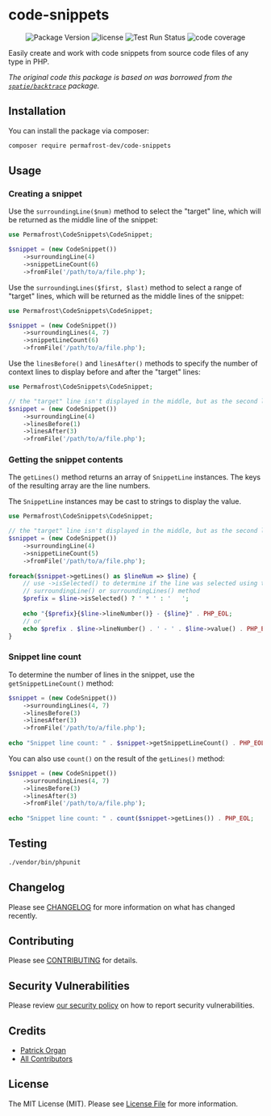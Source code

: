 # code-snippets

<p align="center">
    <img src="https://img.shields.io/github/v/release/permafrost-dev/code-snippets.svg?sort=semver&logo=github" alt="Package Version">
    <img src="https://img.shields.io/github/license/permafrost-dev/code-snippets.svg?logo=opensourceinitiative&" alt="license">
    <img src="https://github.com/permafrost-dev/code-snippets/actions/workflows/run-tests.yml/badge.svg?branch=main" alt="Test Run Status">
    <img src="https://codecov.io/gh/permafrost-dev/code-snippets/branch/main/graph/badge.svg" alt="code coverage">
</p>

Easily create and work with code snippets from source code files of any type in PHP.

_The original code this package is based on was borrowed from the [`spatie/backtrace`](https://github.com/spatie/backtrace) package._

## Installation

You can install the package via composer:

```bash
composer require permafrost-dev/code-snippets
```

## Usage

### Creating a snippet

Use the `surroundingLine($num)` method to select the "target" line, which will be returned as the middle line of the snippet:

```php
use Permafrost\CodeSnippets\CodeSnippet;

$snippet = (new CodeSnippet())
    ->surroundingLine(4)
    ->snippetLineCount(6)
    ->fromFile('/path/to/a/file.php');
```

Use the `surroundingLines($first, $last)` method to select a range of "target" lines, which will be returned as the middle lines of the snippet:

```php
use Permafrost\CodeSnippets\CodeSnippet;

$snippet = (new CodeSnippet())
    ->surroundingLines(4, 7)
    ->snippetLineCount(6)
    ->fromFile('/path/to/a/file.php');
```

Use the `linesBefore()` and `linesAfter()` methods to specify the number of context lines to display before and after the "target" lines:

```php
use Permafrost\CodeSnippets\CodeSnippet;

// the "target" line isn't displayed in the middle, but as the second line
$snippet = (new CodeSnippet())
    ->surroundingLine(4)
    ->linesBefore(1)
    ->linesAfter(3)
    ->fromFile('/path/to/a/file.php');
```
### Getting the snippet contents

The `getLines()` method returns an array of `SnippetLine` instances.  The keys of the resulting array are the line numbers.

The `SnippetLine` instances may be cast to strings to display the value.

```php
use Permafrost\CodeSnippets\CodeSnippet;

// the "target" line isn't displayed in the middle, but as the second line
$snippet = (new CodeSnippet())
    ->surroundingLine(4)
    ->snippetLineCount(5)
    ->fromFile('/path/to/a/file.php');
    
foreach($snippet->getLines() as $lineNum => $line) {
    // use ->isSelected() to determine if the line was selected using the
    // surroundingLine() or surroundingLines() method
    $prefix = $line->isSelected() ? ' * ' : '   ';
    
    echo "{$prefix}{$line->lineNumber()} - {$line}" . PHP_EOL;
    // or
    echo $prefix . $line->lineNumber() . ' - ' . $line->value() . PHP_EOL;
}
```

### Snippet line count

To determine the number of lines in the snippet, use the `getSnippetLineCount()` method:

```php
$snippet = (new CodeSnippet())
    ->surroundingLines(4, 7)
    ->linesBefore(3)
    ->linesAfter(3)
    ->fromFile('/path/to/a/file.php');
    
echo "Snippet line count: " . $snippet->getSnippetLineCount() . PHP_EOL;
```

You can also use `count()` on the result of the `getLines()` method:

```php
$snippet = (new CodeSnippet())
    ->surroundingLines(4, 7)
    ->linesBefore(3)
    ->linesAfter(3)
    ->fromFile('/path/to/a/file.php');
    
echo "Snippet line count: " . count($snippet->getLines()) . PHP_EOL;
```


## Testing

```bash
./vendor/bin/phpunit
```

## Changelog

Please see [CHANGELOG](CHANGELOG.md) for more information on what has changed recently.

## Contributing

Please see [CONTRIBUTING](.github/CONTRIBUTING.md) for details.

## Security Vulnerabilities

Please review [our security policy](../../security/policy) on how to report security vulnerabilities.

## Credits

- [Patrick Organ](https://github.com/patinthehat)
- [All Contributors](../../contributors)

## License

The MIT License (MIT). Please see [License File](LICENSE.md) for more information.

